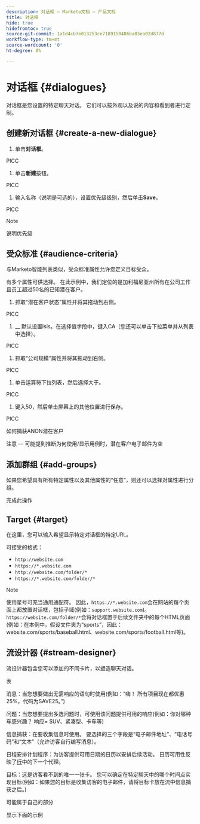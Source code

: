 ```yaml
---
description: 对话框 — Marketo文档 — 产品文档
title: 对话框
hide: true
hidefromtoc: true
source-git-commit: 1a1d4cb7e013253ce7189150486ba03ea02d877d
workflow-type: tm+mt
source-wordcount: '0'
ht-degree: 0%

---
```


# 对话框 {#dialogues}

对话框是您设置的特定聊天对话。 它们可以按外观以及说的内容和看到者进行定制。

## 创建新对话框 {#create-a-new-dialogue}

1. 单击&#x200B;**对话框**。

PICC

1. 单击&#x200B;**新建**&#x200B;按钮。

PICC

1. 输入名称（说明是可选的），设置优先级级别，然后单击&#x200B;**Save**。

PICC

>[!NOTE]
>
>说明优先级

## 受众标准 {#audience-criteria}

与Marketo智能列表类似，受众标准属性允许您定义目标受众。

有多个属性可供选择。 在此示例中，我们定位的是加利福尼亚州所有在公司工作且员工超过50名的已知潜在客户。

1. 抓取“潜在客户状态”属性并将其拖动到右侧。

PICC

1. __ 默认设置Isis。在选择值字段中，键入CA（您还可以单击下拉菜单并从列表中选择）。

PICC

1. 抓取“公司规模”属性并将其拖动到右侧。

PICC

1. 单击运算符下拉列表，然后选择大于。

PICC

1. 键入50，然后单击屏幕上的其他位置进行保存。

PICC

如何捕获ANON潜在客户

注意 — 可能提到推断为何使用/显示用例时，潜在客户电子邮件为空

## 添加群组 {#add-groups}

如果您希望具有所有特定属性以及其他属性的“任意”，则还可以选择对属性进行分组。

完成此操作

## Target {#target}

在这里，您可以输入希望显示特定对话框的特定URL。

可接受的格式：

* `http://website.com`
* `https://*.website.com`
* `http://website.com/folder/*`
* `https://*.website.com/folder/*`

>[!NOTE]
>
>使用星号可充当通用通配符。 因此，`https://*.website.com`会在网站的每个页面上都放置对话框，包括子域(例如：`support.website.com`)。 `https://website.com/folder/*`会将对话框置于后续文件夹中的每个HTML页面(例如：在本例中，假设文件夹为“sports”，因此：website.com/sports/baseball.html、website.com/sports/football.html等)。

## 流设计器 {#stream-designer}

流设计器包含您可以添加的不同卡片，以塑造聊天对话。

表

消息：当您想要做出无需响应的语句时使用(例如：“嗨！ 所有项目现在都优惠25%，代码为SAVE25。”)

问题：当您想要提出多选问题时，可使用该问题提供可用的响应(例如：你对哪种车感兴趣？ 响应= SUV、紧凑型、卡车等)

信息捕获：在要收集信息时使用。 要选择的三个字段是“电子邮件地址”、“电话号码”和“文本”（允许访客自行编写消息）。

日程安排计划程序：为访客提供可用日期的日历以安排后续活动。 日历可用性反映了[行](/help/marketo/product-docs/demand-generation/dynamic-chat/dynamic-chat-overview.md#routing)中的下一个代理。

目标：这是访客看不到的唯一一张卡。 您可以确定在特定聊天中的哪个时间点实现目标(例如：如果您的目标是收集访客的电子邮件，请将目标卡放在流中信息捕获之后。)

可能属于自己的部分

显示下面的示例